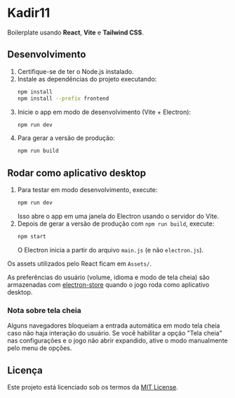 # Kadir11

Boilerplate usando **React**, **Vite** e **Tailwind CSS**.

## Desenvolvimento

1. Certifique-se de ter o Node.js instalado.
2. Instale as dependências do projeto executando:
   ```bash
   npm install
   npm install --prefix frontend
   ```
3. Inicie o app em modo de desenvolvimento (Vite + Electron):
   ```bash
   npm run dev
   ```
4. Para gerar a versão de produção:
   ```bash
   npm run build
   ```

## Rodar como aplicativo desktop

1. Para testar em modo desenvolvimento, execute:
   ```bash
   npm run dev
   ```
   Isso abre o app em uma janela do Electron usando o servidor do Vite.
2. Depois de gerar a versão de produção com `npm run build`, execute:
   ```bash
   npm start
   ```
   O Electron inicia a partir do arquivo `main.js` (e não `electron.js`).

Os assets utilizados pelo React ficam em `Assets/`.

As preferências do usuário (volume, idioma e modo de tela cheia) são
armazenadas com [electron-store](https://github.com/sindresorhus/electron-store)
quando o jogo roda como aplicativo desktop.

### Nota sobre tela cheia

Alguns navegadores bloqueiam a entrada automática em modo tela cheia caso não
haja interação do usuário. Se você habilitar a opção "Tela cheia" nas
configurações e o jogo não abrir expandido, ative o modo manualmente pelo
menu de opções.

## Licença

Este projeto está licenciado sob os termos da [MIT License](LICENSE).


